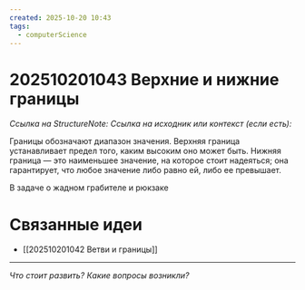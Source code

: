 ```yaml
---
created: 2025-10-20 10:43
tags:
  - computerScience
---
```

# 202510201043 Верхние и нижние границы

*Ссылка на StructureNote:*
*Ссылка на исходник или контекст (если есть):* 

Границы обозначают диапазон значения. Верхняя граница устанавливает предел того, каким высоким оно может быть. Нижняя граница — это наименьшее значение, на которое стоит надеяться; она гарантирует, что любое значение либо равно ей, либо ее превышает.

В задаче о жадном грабителе и рюкзаке
# Связанные идеи

- [[202510201042 Ветви и границы]]
---

*Что стоит развить? Какие вопросы возникли?*
